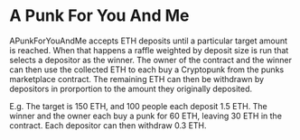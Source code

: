 # A Punk For You And Me

APunkForYouAndMe accepts ETH deposits until a particular target amount is reached. When that happens a raffle weighted by deposit size is run that selects a depositor as the winner. The owner of the contract and the winner can then use the collected ETH to each buy a Cryptopunk from the punks marketplace contract. The remaining ETH can then be withdrawn by depositors in prorportion to the amount they originally deposited.

E.g. The target is 150 ETH, and 100 people each deposit 1.5 ETH. The winner and the owner each buy a punk for 60 ETH, leaving 30 ETH in the contract. Each depositor can then withdraw 0.3 ETH.